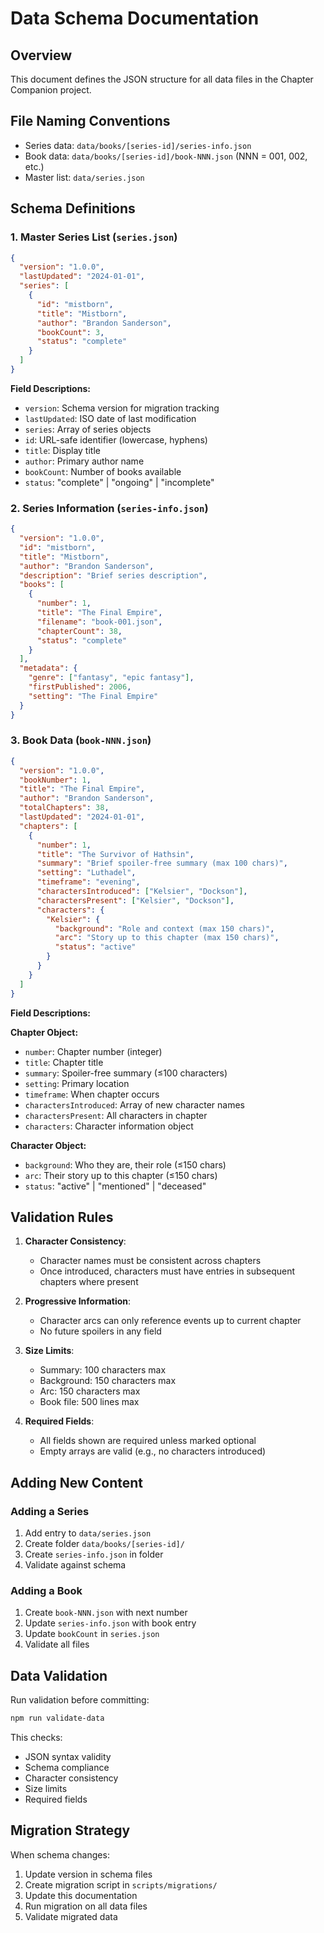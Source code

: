 # Data Schema Documentation

## Overview
This document defines the JSON structure for all data files in the Chapter Companion project.

## File Naming Conventions

- Series data: `data/books/[series-id]/series-info.json`
- Book data: `data/books/[series-id]/book-NNN.json` (NNN = 001, 002, etc.)
- Master list: `data/series.json`

## Schema Definitions

### 1. Master Series List (`series.json`)

```json
{
  "version": "1.0.0",
  "lastUpdated": "2024-01-01",
  "series": [
    {
      "id": "mistborn",
      "title": "Mistborn",
      "author": "Brandon Sanderson",
      "bookCount": 3,
      "status": "complete"
    }
  ]
}
```

**Field Descriptions:**
- `version`: Schema version for migration tracking
- `lastUpdated`: ISO date of last modification
- `series`: Array of series objects
- `id`: URL-safe identifier (lowercase, hyphens)
- `title`: Display title
- `author`: Primary author name
- `bookCount`: Number of books available
- `status`: "complete" | "ongoing" | "incomplete"

### 2. Series Information (`series-info.json`)

```json
{
  "version": "1.0.0",
  "id": "mistborn",
  "title": "Mistborn",
  "author": "Brandon Sanderson",
  "description": "Brief series description",
  "books": [
    {
      "number": 1,
      "title": "The Final Empire",
      "filename": "book-001.json",
      "chapterCount": 38,
      "status": "complete"
    }
  ],
  "metadata": {
    "genre": ["fantasy", "epic fantasy"],
    "firstPublished": 2006,
    "setting": "The Final Empire"
  }
}
```

### 3. Book Data (`book-NNN.json`)

```json
{
  "version": "1.0.0",
  "bookNumber": 1,
  "title": "The Final Empire",
  "author": "Brandon Sanderson",
  "totalChapters": 38,
  "lastUpdated": "2024-01-01",
  "chapters": [
    {
      "number": 1,
      "title": "The Survivor of Hathsin",
      "summary": "Brief spoiler-free summary (max 100 chars)",
      "setting": "Luthadel",
      "timeframe": "evening",
      "charactersIntroduced": ["Kelsier", "Dockson"],
      "charactersPresent": ["Kelsier", "Dockson"],
      "characters": {
        "Kelsier": {
          "background": "Role and context (max 150 chars)",
          "arc": "Story up to this chapter (max 150 chars)",
          "status": "active"
        }
      }
    }
  ]
}
```

**Field Descriptions:**

**Chapter Object:**
- `number`: Chapter number (integer)
- `title`: Chapter title
- `summary`: Spoiler-free summary (≤100 characters)
- `setting`: Primary location
- `timeframe`: When chapter occurs
- `charactersIntroduced`: Array of new character names
- `charactersPresent`: All characters in chapter
- `characters`: Character information object

**Character Object:**
- `background`: Who they are, their role (≤150 chars)
- `arc`: Their story up to this chapter (≤150 chars)
- `status`: "active" | "mentioned" | "deceased"

## Validation Rules

1. **Character Consistency**:
   - Character names must be consistent across chapters
   - Once introduced, characters must have entries in subsequent chapters where present

2. **Progressive Information**:
   - Character arcs can only reference events up to current chapter
   - No future spoilers in any field

3. **Size Limits**:
   - Summary: 100 characters max
   - Background: 150 characters max
   - Arc: 150 characters max
   - Book file: 500 lines max

4. **Required Fields**:
   - All fields shown are required unless marked optional
   - Empty arrays are valid (e.g., no characters introduced)

## Adding New Content

### Adding a Series
1. Add entry to `data/series.json`
2. Create folder `data/books/[series-id]/`
3. Create `series-info.json` in folder
4. Validate against schema

### Adding a Book
1. Create `book-NNN.json` with next number
2. Update `series-info.json` with book entry
3. Update `bookCount` in `series.json`
4. Validate all files

## Data Validation

Run validation before committing:
```bash
npm run validate-data
```

This checks:
- JSON syntax validity
- Schema compliance
- Character consistency
- Size limits
- Required fields

## Migration Strategy

When schema changes:
1. Update version in schema files
2. Create migration script in `scripts/migrations/`
3. Update this documentation
4. Run migration on all data files
5. Validate migrated data
